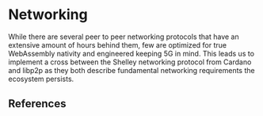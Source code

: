 # Networking

While there are several peer to peer networking protocols that have an extensive amount of hours behind them, few are optimized for true WebAssembly nativity and engineered keeping 5G in mind. This leads us to implement a cross between the Shelley networking protocol from Cardano and libp2p as they both describe fundamental networking requirements the ecosystem persists.

## References


